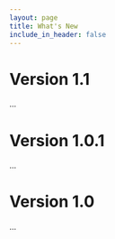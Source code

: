 ```yaml
---
layout: page
title: What's New
include_in_header: false
---
```


# **Version 1.1**
...


# **Version 1.0.1**
...


# **Version 1.0**
...

